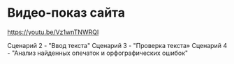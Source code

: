 # Видео-показ сайта

https://youtu.be/Vz1wnTNWRQI

Сценарий 2 - "Ввод текста"
Сценарий 3 - "Проверка текста»
Сценарий 4 - "Анализ найденных опечаток и орфографических ошибок"


